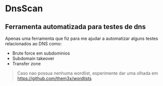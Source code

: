 # DnsScan
## Ferramenta automatizada para testes de dns

Apenas uma ferramenta que fiz para me ajudar a automatizar alguns testes relacionados ao DNS como:

- Brute force em subdominios
- Subdomain takeover
- Transfer zone 


> Caso nao possua nenhuma wordlist, esperimente dar uma olhada em
> https://github.com/them3x/wordlists
